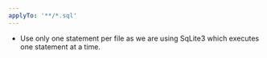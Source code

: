 ```yaml
---
applyTo: '**/*.sql'
---
```

- Use only one statement per file as we are using SqLite3 which executes one statement at a time.
